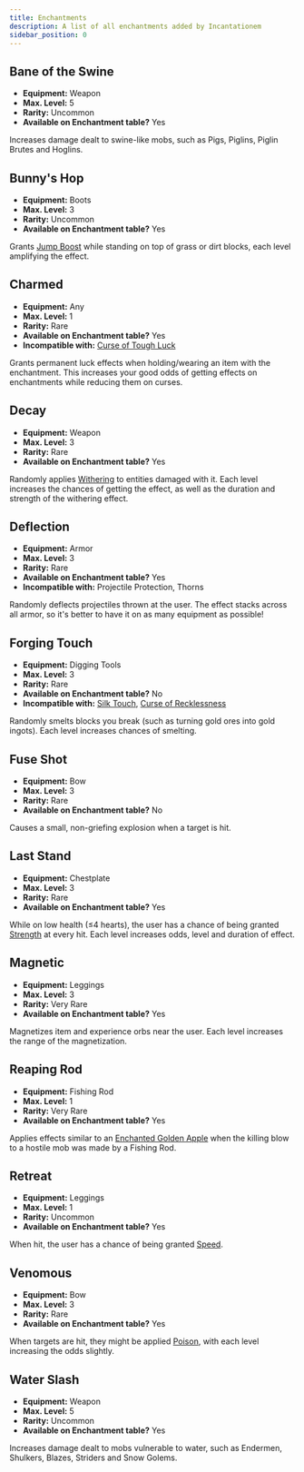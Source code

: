 ```yaml
---
title: Enchantments
description: A list of all enchantments added by Incantationem
sidebar_position: 0
---
```


## Bane of the Swine

* **Equipment:** Weapon
* **Max. Level:** 5
* **Rarity:** Uncommon
* **Available on Enchantment table?** Yes

Increases damage dealt to swine-like mobs, such as Pigs, Piglins, Piglin Brutes and Hoglins.

## Bunny's Hop

* **Equipment:** Boots
* **Max. Level:** 3
* **Rarity:** Uncommon
* **Available on Enchantment table?** Yes

Grants [Jump Boost](https://minecraft.wiki/w/Jump_Boost) while standing on top of grass or dirt blocks, each level amplifying the effect.

## Charmed

* **Equipment:** Any
* **Max. Level:** 1
* **Rarity:** Rare
* **Available on Enchantment table?** Yes
* **Incompatible with:** [Curse of Tough Luck](./curses#curse-of-tough-luck)

Grants permanent luck effects when holding/wearing an item with the enchantment. This increases your good odds of getting effects on enchantments while reducing them on curses.

## Decay

* **Equipment:** Weapon
* **Max. Level:** 3
* **Rarity:** Rare
* **Available on Enchantment table?** Yes

Randomly applies [Withering](https://minecraft.wiki/w/Wither_(effect)) to entities damaged with it. Each level increases the chances of getting the effect, as well as the duration and strength of the withering effect.

## Deflection

* **Equipment:** Armor
* **Max. Level:** 3
* **Rarity:** Rare
* **Available on Enchantment table?** Yes
* **Incompatible with:** Projectile Protection, Thorns

Randomly deflects projectiles thrown at the user. The effect stacks across all armor, so it's better to have it on as many equipment as possible!

## Forging Touch

* **Equipment:** Digging Tools
* **Max. Level:** 3
* **Rarity:** Rare
* **Available on Enchantment table?** No
* **Incompatible with:** [Silk Touch](https://minecraft.wiki/w/Silk_Touch), [Curse of Recklessness](./curses#curse-of-recklessness)

Randomly smelts blocks you break (such as turning gold ores into gold ingots). Each level increases chances of smelting. 

## Fuse Shot

* **Equipment:** Bow
* **Max. Level:** 3
* **Rarity:** Rare
* **Available on Enchantment table?** No

Causes a small, non-griefing explosion when a target is hit.

## Last Stand

* **Equipment:** Chestplate
* **Max. Level:** 3
* **Rarity:** Rare
* **Available on Enchantment table?** Yes

While on low health (≤4 hearts), the user has a chance of being granted [Strength](https://minecraft.wiki/w/Strength) at every hit. Each level increases odds, level and duration of effect.

## Magnetic

* **Equipment:** Leggings
* **Max. Level:** 3
* **Rarity:** Very Rare
* **Available on Enchantment table?** Yes

Magnetizes item and experience orbs near the user. Each level increases the range of the magnetization.

## Reaping Rod

* **Equipment:** Fishing Rod
* **Max. Level:** 1
* **Rarity:** Very Rare
* **Available on Enchantment table?** Yes

Applies effects similar to an [Enchanted Golden Apple](https://minecraft.wiki/w/Enchanted_Golden_Apple) when the killing blow to a hostile mob was made by a Fishing Rod.

## Retreat

* **Equipment:** Leggings
* **Max. Level:** 1
* **Rarity:** Uncommon
* **Available on Enchantment table?** Yes


When hit, the user has a chance of being granted [Speed](https://minecraft.wiki/w/Speed).

## Venomous

* **Equipment:** Bow
* **Max. Level:** 3
* **Rarity:** Rare
* **Available on Enchantment table?** Yes

When targets are hit, they might be applied [Poison](https://minecraft.wiki/w/Poison), with each level increasing the odds slightly.


## Water Slash

* **Equipment:** Weapon
* **Max. Level:** 5
* **Rarity:** Uncommon
* **Available on Enchantment table?** Yes

Increases damage dealt to mobs vulnerable to water, such as Endermen, Shulkers, Blazes, Striders and Snow Golems.